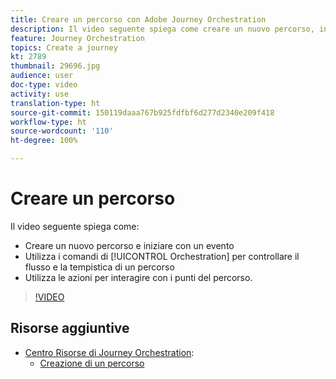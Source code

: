 ```yaml
---
title: Creare un percorso con Adobe Journey Orchestration
description: Il video seguente spiega come creare un nuovo percorso, iniziare con un evento, utilizzare i comandi di orchestrazione per controllare il flusso e la tempistica di un percorso e utilizzare Azioni per interagire con i punti del percorso.
feature: Journey Orchestration
topics: Create a journey
kt: 2789
thumbnail: 29696.jpg
audience: user
doc-type: video
activity: use
translation-type: ht
source-git-commit: 150119daaa767b925fdfbf6d277d2340e209f418
workflow-type: ht
source-wordcount: '110'
ht-degree: 100%

---
```



# Creare un percorso

Il video seguente spiega come:

* Creare un nuovo percorso e iniziare con un evento
* Utilizza i comandi di [!UICONTROL Orchestration] per controllare il flusso e la tempistica di un percorso
* Utilizza le azioni per interagire con i punti del percorso.

>[!VIDEO](https://video.tv.adobe.com/v/29696?quality=12&captions=ita)

## Risorse aggiuntive

* [Centro Risorse di Journey Orchestration](https://docs.adobe.com/content/help/it-IT/journeys/using/journey-orchestration-home.html):
   * [Creazione di un percorso](https://docs.adobe.com/content/help/it-IT/journeys/using/building-journeys/about-journey-building/journey.html)
